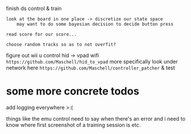 finish ds control
& train

    look at the board in one place -> discretize our state space
        may want to do some bayesian decision to decide button press

    read score for our score...

    choose random tracks so as to not overfit?

figure out wii u control
    hid -> vpad wifi
    `https://github.com/Maschell/hid_to_vpad` 
    more specifically look under network here
    `https://github.com/Maschell/controller_patcher`
& test


# some more concrete todos

add logging everywhere >:(

things like the emu control need to say when there's an error
and i need to know where first screenshot of a training session is etc.